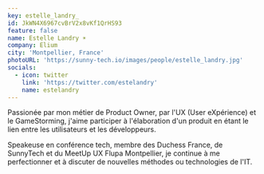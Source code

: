```yaml
---
key: estelle_landry_
id: JkWN4X6967cvBrV2x8vKf1QrHS93
feature: false
name: Estelle Landry ☀️
company: Elium
city: 'Montpellier, France'
photoURL: 'https://sunny-tech.io/images/people/estelle_landry.jpg'
socials:
  - icon: twitter
    link: 'https://twitter.com/estelandry'
    name: estelandry
---
```

Passionée par mon métier de Product Owner, par l'UX (User eXpérience) et le GameStorming, j'aime participer à l'élaboration d'un produit en étant le lien entre les utilisateurs et les développeurs.

Speakeuse en conférence tech, membre des Duchess France, de SunnyTech et du MeetUp UX Flupa Montpellier, je continue à me perfectionner et à discuter de nouvelles méthodes ou technologies de l'IT.
